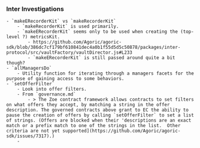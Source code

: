 ### Inter Investigations
	- `makeERecorderKit` vs `makeRecorderKit`
		- `makeRecorderKit` is used primarily.
		- `makeERecorderKit` seems only to be used when creating the (top-level ?) metricsKit.
			- https://github.com/Agoric/agoric-sdk/blob/386dc7cf179bf610841dec4a0b1f55d5d5c50878/packages/inter-protocol/src/vaultFactory/vaultDirector.js#L233
			- `makeERecorderKit` is still passed around quite a bit though?
	- `allManagersDo`
		- Utility function for iterating through a managers facets for the purpose of gaining access to some behaviors.
	- `setOfferFilter`
		- Look into offer filters.
		- From `governance.md`
			- > The Zoe contract framework allows contracts to set filters on what offers they accept, by matching a string in the offer description. The governed contracts above grant to EC the ability to pause the creation of offers by calling `setOfferFilter` to set a list of strings. (Offers are blocked when their 'descriptions are an exact match or a prefix match to one of the strings in the list.  Other criteria are not yet supported](https://github.com/Agoric/agoric-sdk/issues/7317).)
		-